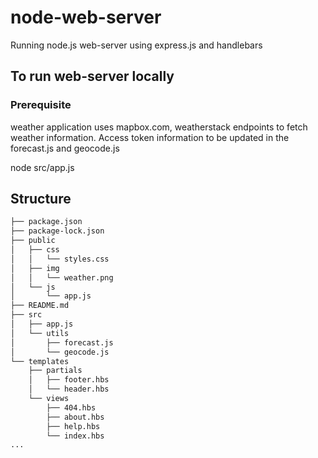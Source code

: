 # node-web-server

Running node.js web-server using express.js and handlebars 

## To run web-server locally

### Prerequisite

weather application uses mapbox.com, weatherstack endpoints to fetch weather information. Access token information to be updated in the forecast.js and geocode.js

node src/app.js  

## Structure

```bash
├── package.json
├── package-lock.json
├── public
│   ├── css
│   │   └── styles.css
│   ├── img
│   │   └── weather.png
│   └── js
│       └── app.js
├── README.md
├── src
│   ├── app.js
│   └── utils
│       ├── forecast.js
│       └── geocode.js
└── templates
    ├── partials
    │   ├── footer.hbs
    │   └── header.hbs
    └── views
        ├── 404.hbs
        ├── about.hbs
        ├── help.hbs
        └── index.hbs
...